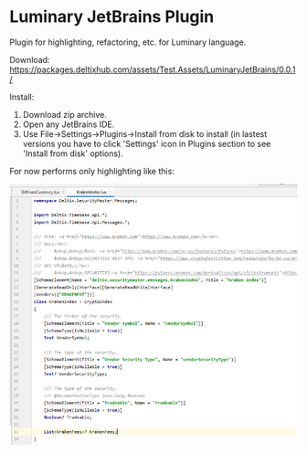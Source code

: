 # Luminary JetBrains Plugin

Plugin for highlighting, refactoring, etc. for Luminary language.

Download: https://packages.deltixhub.com/assets/Test.Assets/LuminaryJetBrains/0.0.1/

Install:
1. Download zip archive.
2. Open any JetBrains IDE.
3. Use File->Settings->Plugins->Install from disk to install (in lastest versions you have to click 'Settings' icon in Plugins section to see 'Install from disk' options).

For now performs only highlighting like this:

![sample highlighting](img/sample.PNG)